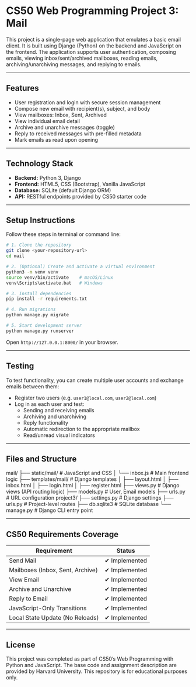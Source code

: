 # CS50 Web Programming Project 3: Mail

This project is a single-page web application that emulates a basic email client. It is built using Django (Python) on the backend and JavaScript on the frontend. The application supports user authentication, composing emails, viewing inbox/sent/archived mailboxes, reading emails, archiving/unarchiving messages, and replying to emails.

---

## Features

- User registration and login with secure session management
- Compose new email with recipient(s), subject, and body
- View mailboxes: Inbox, Sent, Archived
- View individual email detail
- Archive and unarchive messages (toggle)
- Reply to received messages with pre-filled metadata
- Mark emails as read upon opening

---

## Technology Stack

- **Backend:** Python 3, Django
- **Frontend:** HTML5, CSS (Bootstrap), Vanilla JavaScript
- **Database:** SQLite (default Django ORM)
- **API:** RESTful endpoints provided by CS50 starter code

---

## Setup Instructions

Follow these steps in terminal or command line:

```bash
# 1. Clone the repository
git clone <your-repository-url>
cd mail

# 2. (Optional) Create and activate a virtual environment
python3 -m venv venv
source venv/bin/activate    # macOS/Linux
venv\Scripts\activate.bat   # Windows

# 3. Install dependencies
pip install -r requirements.txt

# 4. Run migrations
python manage.py migrate

# 5. Start development server
python manage.py runserver
```

Open `http://127.0.0.1:8000/` in your browser.

---

## Testing

To test functionality, you can create multiple user accounts and exchange emails between them:

- Register two users (e.g. `user1@local.com`, `user2@local.com`)
- Log in as each user and test:
  - Sending and receiving emails
  - Archiving and unarchiving
  - Reply functionality
  - Automatic redirection to the appropriate mailbox
  - Read/unread visual indicators

---

## Files and Structure

mail/
├── static/mail/            # JavaScript and CSS
│   └── inbox.js            # Main frontend logic
├── templates/mail/         # Django templates
│   ├── layout.html
│   ├── inbox.html
│   ├── login.html
│   ├── register.html
├── views.py                # Django views (API routing logic)
├── models.py               # User, Email models
├── urls.py                 # URL configuration
project3/
├── settings.py             # Django settings
├── urls.py                 # Project-level routes
├── db.sqlite3              # SQLite database
└── manage.py               # Django CLI entry point

---

## CS50 Requirements Coverage

| Requirement                     | Status        |
|----------------------------------|---------------|
| Send Mail                       | ✔ Implemented |
| Mailboxes (Inbox, Sent, Archive)| ✔ Implemented |
| View Email                      | ✔ Implemented |
| Archive and Unarchive           | ✔ Implemented |
| Reply to Email                  | ✔ Implemented |
| JavaScript-Only Transitions     | ✔ Implemented |
| Local State Update (No Reloads) | ✔ Implemented |

---

## License

This project was completed as part of CS50’s Web Programming with Python and JavaScript. The base code and assignment description are provided by Harvard University.
This repository is for educational purposes only.
